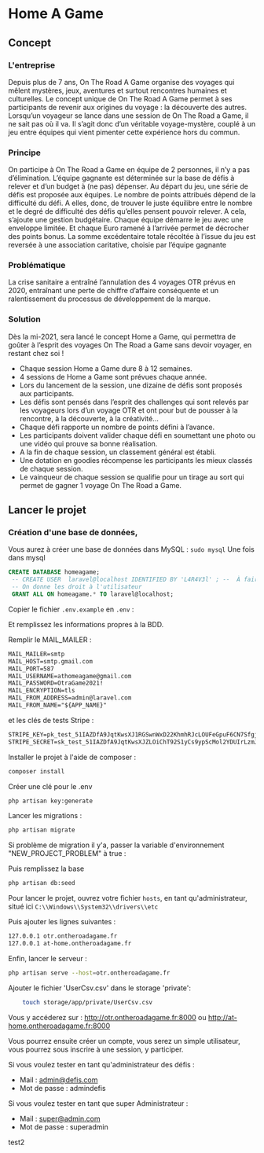 # Home A Game

## Concept 

### L'entreprise

Depuis plus de 7 ans, On The Road A Game organise des voyages qui mêlent mystères, jeux, aventures et surtout rencontres humaines et culturelles.
Le concept unique de On The Road A Game permet à ses participants de revenir aux origines du voyage : la découverte des autres.
Lorsqu’un voyageur se lance dans une session de On The Road a Game, il ne sait pas où il va.
Il s’agit donc d’un véritable voyage-mystère, couplé à un jeu entre équipes qui vient pimenter
cette expérience hors du commun.

### Principe 

On participe à On The Road a Game en équipe de 2 personnes, il n’y a pas d’élimination.
L’équipe gagnante est déterminée sur la base de défis à relever et d’un budget à (ne pas) dépenser.
Au départ du jeu, une série de défis est proposée aux équipes. Le nombre de points attribués dépend de la difficulté du défi. A elles, donc, de trouver le juste équilibre entre le nombre et le degré de difficulté des défis qu’elles pensent pouvoir relever.
A cela, s’ajoute une gestion budgétaire.
Chaque équipe démarre le jeu avec une enveloppe limitée. Et chaque Euro ramené à l’arrivée permet de décrocher des points bonus.
La somme excédentaire totale récoltée à l’issue du jeu est reversée à une association caritative, choisie par l’équipe gagnante


### Problématique 

La crise sanitaire a entraîné l’annulation des 4 voyages OTR prévus en 2020, entraînant une perte de chiffre d’affaire conséquente et un ralentissement du processus de développement de la marque.


### Solution 

Dès la mi-2021, sera lancé le concept Home a Game, qui permettra de goûter à l’esprit des voyages On The Road a Game sans devoir voyager, en restant chez soi !

- Chaque session Home a Game dure 8 à 12 semaines.
- 4 sessions de Home a Game sont prévues chaque année.
- Lors du lancement de la session, une dizaine de défis sont proposés aux participants.
- Les défis sont pensés dans l’esprit des challenges qui sont relevés par les voyageurs lors d’un voyage OTR et ont pour but de pousser à la rencontre, à la découverte, à la créativité…
- Chaque défi rapporte un nombre de points défini à l’avance.
- Les participants doivent valider chaque défi en soumettant une photo ou une vidéo qui prouve sa bonne réalisation.
- A la fin de chaque session, un classement général est établi.
- Une dotation en goodies récompense les participants les mieux classés de chaque session.
- Le vainqueur de chaque session se qualifie pour un tirage au sort qui permet de gagner 1 voyage On The Road a Game.


## Lancer le projet

### Création d'une base de données, 

Vous aurez à créer une base de données dans MySQL : 
`sudo mysql`
Une fois dans mysql 

```sql 
CREATE DATABASE homeagame;
 -- CREATE USER  laravel@localhost IDENTIFIED BY 'L4R4V3l' ; --  À faire si vous n'avez pas déjà un utilisateur autre que root
 -- On donne les droit à l'utilisateur
 GRANT ALL ON homeagame.* TO laravel@localhost; 
```

Copier le fichier `.env.example` en `.env` : 

Et remplissez les informations propres à la BDD. 


Remplir le MAIL_MAILER : 

```txt
MAIL_MAILER=smtp
MAIL_HOST=smtp.gmail.com
MAIL_PORT=587
MAIL_USERNAME=athomeagame@gmail.com
MAIL_PASSWORD=OtraGame2021!
MAIL_ENCRYPTION=tls
MAIL_FROM_ADDRESS=admin@laravel.com
MAIL_FROM_NAME="${APP_NAME}"
```

et les clés de tests Stripe : 
```txt
STRIPE_KEY=pk_test_51IAZDfA9JqtKwsXJ1RGSwnWxD22KhmhRJcLOUFeGpuF6CN7SfgjeuISMCTZmpJ65XJBdlWKu5aNFdzEzIeCRRcig00VzHu0z8w
STRIPE_SECRET=sk_test_51IAZDfA9JqtKwsXJZLOiChT92S1yCs9ypScMol2YDUIrLzmJLx9WREEqoR2sCqfcat81SPev6gVtpYPlenIKc2Yw00ZcItqF1R
```

Installer le projet à l'aide de composer : 
```sh
composer install
```

Créer une clé pour le .env
```sh
php artisan key:generate
```

Lancer les migrations : 
```sh
php artisan migrate
```

Si problème de migration il y'a, passer la variable d'environnement "NEW_PROJECT_PROBLEM" à true : 

Puis remplissez la base
```sh
php artisan db:seed
```


Pour lancer le projet, ouvrez votre fichier `hosts`, en tant qu'administrateur, situé ici `C:\\Windows\\System32\\drivers\\etc`

Puis ajouter les lignes suivantes :

```txt
127.0.0.1 otr.ontheroadagame.fr
127.0.0.1 at-home.ontheroadagame.fr
```

Enfin, lancer le serveur : 
```sh
php artisan serve --host=otr.ontheroadagame.fr
```

Ajouter le fichier 'UserCsv.csv' dans le storage 'private': 
```sh
    touch storage/app/private/UserCsv.csv
```

Vous y accéderez sur : http://otr.ontheroadagame.fr:8000 ou http://at-home.ontheroadagame.fr:8000

Vous pourrez ensuite créer un compte, vous serez un simple utilisateur, vous pourrez sous inscrire à une session, y participer.

Si vous voulez tester en tant qu'administrateur des défis : 
- Mail : admin@defis.com 
- Mot de passe : admindefis

Si vous voulez tester en tant que super Administrateur : 
- Mail : super@admin.com 
- Mot de passe : superadmin

test2


